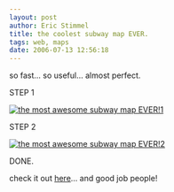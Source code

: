 ```yaml
---
layout: post
author: Eric Stimmel
title: the coolest subway map EVER.
tags: web, maps
date: 2006-07-13 12:56:18
--- 
```



so fast... so useful... almost perfect. 

STEP 1 

[![the most awesome subway map EVER!1][]][1] 

STEP 2 

[![the most awesome subway map EVER!2][]][2] 

DONE. 

check it out [here][]... and good job people!

  [the most awesome subway map EVER!1]: http://static.flickr.com/55/188850795_847913ac21.jpg
  [1]: http://www.flickr.com/photos/estimmel/188850795/
  [the most awesome subway map EVER!2]: http://static.flickr.com/55/188849719_0b9f77ee50.jpg
  [2]: http://www.flickr.com/photos/estimmel/188849719/
  [here]: https://www.sweetshelter.com/subway/

